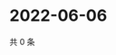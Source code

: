 # 2022-06-06

共 0 条

<!-- BEGIN WEIBO -->
<!-- 最后更新时间 Mon Jun 06 2022 09:20:40 GMT+0800 (China Standard Time) -->

<!-- END WEIBO -->
